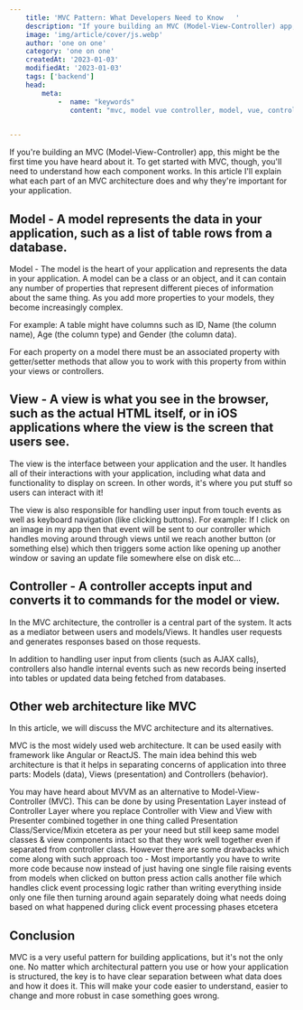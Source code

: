 ```yaml
---
    title: 'MVC Pattern: What Developers Need to Know   '
    description: "If youre building an MVC (Model-View-Controller) app, this might be the first time you've heard about it. To get started with MVC, though, you'll need to understand how each component works. In this article I'll explain what each part of an MVC architecture does and why they're important for your application."
    image: 'img/article/cover/js.webp'
    author: 'one on one'
    category: 'one on one'
    createdAt: '2023-01-03'
    modifiedAt: '2023-01-03'
    tags: ['backend']
    head:
        meta: 
            -  name: "keywords"
               content: "mvc, model vue controller, model, vue, controller, pattern"
            

---
```



If you're building an MVC (Model-View-Controller) app, this might be the first time you have heard about it. To get started with MVC, though, you'll need to understand how each component works. In this article I'll explain what each part of an MVC architecture does and why they're important for your application.

## Model - A model represents the data in your application, such as a list of table rows from a database.

Model - The model is the heart of your application and represents the data in your application. A model can be a class or an object, and it can contain any number of properties that represent different pieces of information about the same thing. As you add more properties to your models, they become increasingly complex.

For example: A table might have columns such as ID, Name (the column name), Age (the column type) and Gender (the column data).

For each property on a model there must be an associated property with getter/setter methods that allow you to work with this property from within your views or controllers.

## View - A view is what you see in the browser, such as the actual HTML itself, or in iOS applications where the view is the screen that users see.

The view is the interface between your application and the user. It handles all of their interactions with your application, including what data and functionality to display on screen. In other words, it's where you put stuff so users can interact with it!

The view is also responsible for handling user input from touch events as well as keyboard navigation (like clicking buttons). For example: If I click on an image in my app then that event will be sent to our controller which handles moving around through views until we reach another button (or something else) which then triggers some action like opening up another window or saving an update file somewhere else on disk etc...

## Controller - A controller accepts input and converts it to commands for the model or view.

In the MVC architecture, the controller is a central part of the system. It acts as a mediator between users and models/Views. It handles user requests and generates responses based on those requests.

In addition to handling user input from clients (such as AJAX calls), controllers also handle internal events such as new records being inserted into tables or updated data being fetched from databases.

## Other web architecture like MVC

In this article, we will discuss the MVC architecture and its alternatives.

MVC is the most widely used web architecture. It can be used easily with framework like Angular or ReactJS. The main idea behind this web architecture is that it helps in separating concerns of application into three parts: Models (data), Views (presentation) and Controllers (behavior).

You may have heard about MVVM as an alternative to Model-View-Controller (MVC). This can be done by using Presentation Layer instead of Controller Layer where you replace Controller with View and View with Presenter combined together in one thing called Presentation Class/Service/Mixin etcetera as per your need but still keep same model classes & view components intact so that they work well together even if separated from controller class. However there are some drawbacks which come along with such approach too - Most importantly you have to write more code because now instead of just having one single file raising events from models when clicked on button press action calls another file which handles click event processing logic rather than writing everything inside only one file then turning around again separately doing what needs doing based on what happened during click event processing phases etcetera

## Conclusion

MVC is a very useful pattern for building applications, but it's not the only one. No matter which architectural pattern you use or how your application is structured, the key is to have clear separation between what data does and how it does it. This will make your code easier to understand, easier to change and more robust in case something goes wrong.